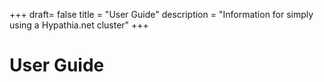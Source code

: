 +++
draft= false
title = "User Guide"
description = "Information for simply using a Hypathia.net cluster"
+++

# User Guide

